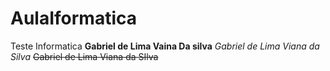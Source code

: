 # AulaIformatica
Teste Informatica
**Gabriel de Lima Vaina Da silva**
*Gabriel de Lima Viana da Silva*
~~Gabriel de Lima Viana da SIlva~~
